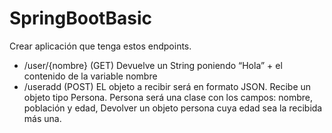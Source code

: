 # SpringBootBasic

Crear aplicación que tenga estos endpoints.
- /user/{nombre} (GET)
Devuelve un String  poniendo “Hola” + el contenido de la variable nombre
- /useradd (POST)
EL objeto a recibir será en formato JSON.
Recibe un objeto tipo Persona. 
Persona será una clase con los campos: nombre, población y edad,
Devolver un objeto persona cuya edad sea la recibida más una.
